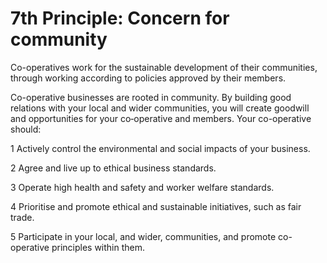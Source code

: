 # 7th Principle: Concern for community

Co-operatives work for the sustainable development of their communities, through working according to policies approved by their members.

Co-operative businesses are rooted in community. By building good relations with your local and wider communities, you will create goodwill and opportunities for your co‑operative and members.
Your co-operative should:

1 Actively control the environmental and social impacts of your business.

2 Agree and live up to ethical business standards.

3 Operate high health and safety and worker welfare standards.

4 Prioritise and promote ethical and sustainable initiatives, such as fair trade.

5 Participate in your local, and wider, communities, and promote co-operative principles within them.

